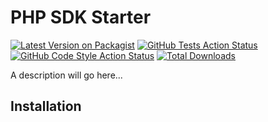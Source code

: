# PHP SDK Starter

[![Latest Version on Packagist](https://img.shields.io/packagist/v/tam5/php-package-skele.svg?style=flat-square)](https://packagist.org/packages/tam5/php-package-skele)
[![GitHub Tests Action Status](https://img.shields.io/github/workflow/status/tam5/php-package-skele/run-tests?label=tests)](https://github.com/tam5/php-package-skele/actions?query=workflow%3ATests+branch%3Amaster)
[![GitHub Code Style Action Status](https://img.shields.io/github/workflow/status/tam5/php-package-skele/Check%20&%20fix%20styling?label=code%20style)](https://github.com/tam5/php-package-skele/actions?query=workflow%3A"Check+%26+fix+styling"+branch%3Amaster)
[![Total Downloads](https://img.shields.io/packagist/dt/tam5/php-package-skele.svg?style=flat-square)](https://packagist.org/packages/tam5/php-package-skele)

A description will go here...

## Installation

